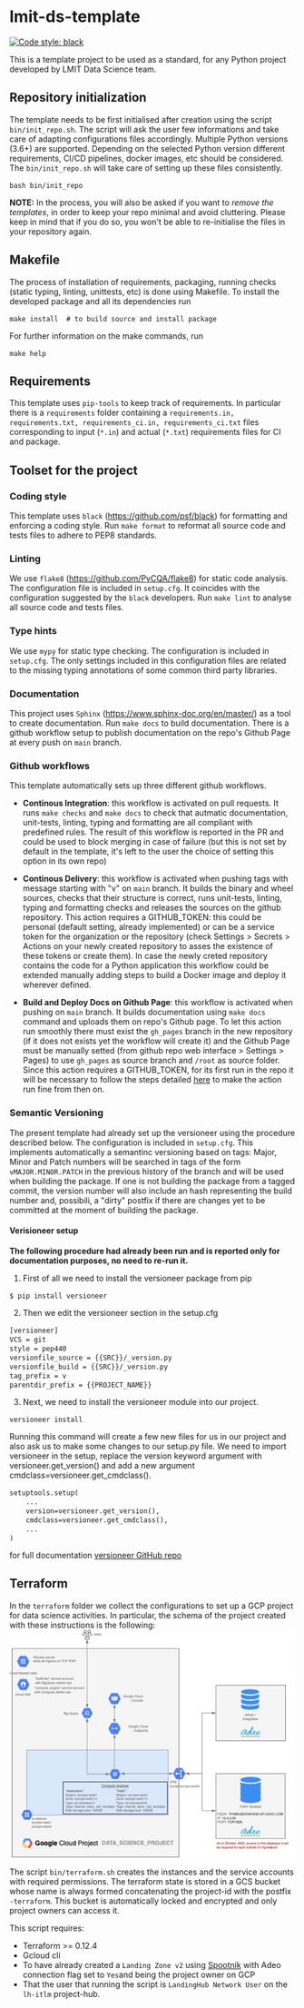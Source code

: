# lmit-ds-template

[![Code style: black](https://img.shields.io/badge/code%20style-black-000000.svg)](https://github.com/psf/black)

This is a template project to be used as a standard, for any Python project developed by LMIT Data Science team.

## Repository initialization 

The template needs to be first initialised after creation using the script `bin/init_repo.sh`. 
The script will ask the user few informations and take care of adapting configurations files accordingly. 
Multiple Python versions (3.6+) are supported. 
Depending on the selected Python version different requirements, CI/CD pipelines, 
docker images, etc should be considered. The `bin/init_repo.sh` will take care of 
setting up these files consistently.

```
bash bin/init_repo
```

**NOTE:** In the process, you will also be asked if you want to *remove the templates*, 
in order to keep your repo minimal and avoid cluttering. 
Please keep in mind that if you do so, you won't be able to re-initialise the files 
in your repository again. 

## Makefile 

The process of installation of requirements, packaging, running checks (static typing, linting, unittests, etc) is 
done using Makefile. To install the developed package and all its dependencies run

```
make install  # to build source and install package
```

For further information on the make commands, run

```
make help
```


## Requirements

This template uses ``pip-tools`` to keep track of requirements. In particular there is a ``requirements`` folder 
containing a ``requirements.in, requirements.txt, requirements_ci.in, requirements_ci.txt`` files corresponding to 
input (``*.in``) and actual (``*.txt``) requirements files for CI and package.


## Toolset for the project

### Coding style
This template uses ``black`` (https://github.com/psf/black) for formatting and enforcing a coding style.
Run ``make format`` to reformat all source code and tests files to adhere to PEP8 standards.

### Linting
We use ``flake8`` (https://github.com/PyCQA/flake8) for static code analysis. The configuration file is included in ``setup.cfg``. 
It coincides with the configuration suggested by the ``black`` developers. Run ``make lint`` to analyse all source code and tests files.

### Type hints
We use ``mypy`` for static type checking. The configuration is included in ``setup.cfg``.
The only settings included in this configuration files are related to the missing typing annotations of some common third party libraries.

### Documentation
This project uses `Sphinx` (https://www.sphinx-doc.org/en/master/) as a tool to create documentation. Run `make docs` to build documentation.
There is a github workflow setup to publish documentation on the repo's Github Page at every push on `main` branch. 

### Github workflows
This template automatically sets up three different github workflows.  

* **Continous Integration**: this workflow is activated on pull requests. It runs `make checks` and `make docs` to check that autmatic documentation, unit-tests, linting, typing and formatting are all compliant with predefined rules. The result of this workflow is reported in the PR and could be used to block merging in case of failure (but this is not set by default in the template, it's left to the user the choice of setting this option in its own repo)

* **Continous Delivery**: this workflow is activated when pushing tags with message starting with "v" on `main` branch. It builds the binary and wheel sources, checks that their structure is correct, runs unit-tests, linting, typing and formatting checks and releases the sources on the github repository. This action requires a GITHUB_TOKEN: this could be personal (default setting, already implemented) or can be a service token for the organization or the repository (check Settings > Secrets > Actions on your newly created repository to asses the existence of these tokens or create them). In case the newly creted repository contains the code for a Python application this workflow could be extended manually adding steps to build a Docker image and deploy it wherever defined.

* **Build and Deploy Docs on Github Page**: this workflow is activated when pushing on `main` branch. It builds documentation using `make docs` command and uploads them on repo's Github page. To let this action run smoothly there must exist the `gh_pages` branch in the new repository (if it does not exists yet the workflow will create it) and the Github Page must be manually setted (from github repo web interface > Settings > Pages) to use `gh_pages` as source branch and `/root` as source folder. 
Since this action requires a GITHUB_TOKEN, for its first run in the repo it will be necessary to follow the steps  detailed [here]( https://github.com/peaceiris/actions-gh-pages#%EF%B8%8F-first-deployment-with-github_token)  to make the action run fine from then on.


### Semantic Versioning

The present template had already set up the versioneer using the procedure described below. The configuration is included in ``setup.cfg``. This implements automatically a semantinc versioning based on tags: Major, Minor and Patch numbers will be searched in tags of the form `vMAJOR.MINOR.PATCH` in the previous history of the branch and will be used when building the package. If one is not building the package from a tagged commit, the version number will also include an hash representing the build number and, possibili, a "dirty" postfix if there are changes yet to be committed at the moment of building the package.


#### Verisioneer setup
**The following procedure had already been run and is reported only for documentation purposes, no need to re-run it.**
1. First of all we need to install the versioneer package from pip
```
$ pip install versioneer
```

2. Then we edit the versioneer section in the setup.cfg

```
[versioneer]
VCS = git
style = pep440
versionfile_source = {{SRC}}/_version.py
versionfile_build = {{SRC}}/_version.py
tag_prefix = v
parentdir_prefix = {{PROJECT_NAME}}
```

3. Next, we need to install the versioneer module into our project.
```
versioneer install
```

Running this command will create a few new files for us in our project and also ask us to make some changes to our setup.py file. We need to import versioneer in the setup, replace the version keyword argument with versioneer.get_version() and add a new argument cmdclass=versioneer.get_cmdclass().

```
setuptools.setup(
    ...
    version=versioneer.get_version(),
    cmdclass=versioneer.get_cmdclass(),
    ...
)
```
 for full documentation [versioneer GitHub repo](https://github.com/python-versioneer/python-versioneer)

## Terraform 

In the `terraform` folder we collect the configurations to set up a GCP project for data science activities.
In particular, the schema of the project created with these instructions is the following:
![Functional Diagram](terraform/img/schema.png)

The script `bin/terraform.sh` creates the instances and the service accounts with required permissions. The
terraform state is stored in a GCS bucket whose name is always formed concatenating the project-id with the postfix `-terraform`.
This bucket is automatically locked and encrypted and only project owners can access it.

This script requires:
* Terraform >= 0.12.4
* Gcloud cli
* To have already created a `Landing Zone v2` using [Spootnik](https://spootnik.adeo.cloud/execution-environment/cloudservices/new-landingzone) 
with Adeo connection flag set to `Yes`and being the project owner on GCP
* That the user that running the script is `LandingHub Network User` on the `lh-itlm` project-hub.

